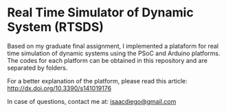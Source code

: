 # Real Time Simulator of Dynamic System (RTSDS)

Based on my graduate final assignment, I implemented a plataform for real time simulation of dynamic systems using the PSoC and Arduino platforms. The codes for each platform can be obtained in this repository and are separated by folders.

For a better explanation of the platform, please read this article: http://dx.doi.org/10.3390/s141019176

In case of questions, contact me at: isaacdiego@gmail.com
